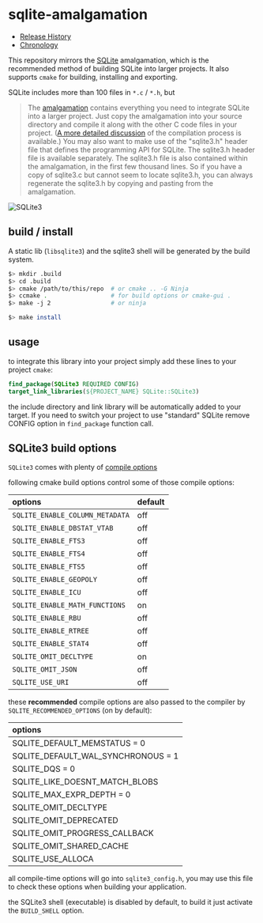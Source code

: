 # sqlite-amalgamation
- [Release History](https://www.sqlite.org/changes.html)
- [Chronology](https://www.sqlite.org/chronology.html)

This repository mirrors the [SQLite](http://www.sqlite.org/download.html)
amalgamation, which is the recommended method of building SQLite into larger
projects.
It also supports `cmake` for building, installing and exporting.

SQLite includes more than 100 files in `*.c` / `*.h`, but
> The [amalgamation](http://www.sqlite.org/amalgamation.html) contains
> everything you need to integrate SQLite into a larger project. Just copy the
> amalgamation into your source directory and compile it along with the other C
> code files in your project.
> ([A more detailed discussion](http://www.sqlite.org/howtocompile.html) of the
> compilation process is available.) You may also want to make use of
> the "sqlite3.h" header file that defines the programming API for SQLite. The
> sqlite3.h header file is available separately. The sqlite3.h file is also
> contained within the amalgamation, in the first few thousand lines. So if you
> have a copy of sqlite3.c but cannot seem to locate sqlite3.h, you can always
> regenerate the sqlite3.h by copying and pasting from the amalgamation.

![SQLite3](http://www.sqlite.org/images/sqlite370_banner.gif)


## build / install
A static lib (`libsqlite3`) and the sqlite3 shell will be generated by the build
system.

```bash
$> mkdir .build
$> cd .build
$> cmake /path/to/this/repo  # or cmake .. -G Ninja
$> ccmake .                  # for build options or cmake-gui .
$> make -j 2                 # or ninja

$> make install
```

## usage
to integrate this library into your project simply add these lines to your project
`cmake`:
```cmake
find_package(SQLite3 REQUIRED CONFIG)
target_link_libraries(${PROJECT_NAME} SQLite::SQLite3)
```

the include directory and link library will be automatically added to your target.
If you need to switch your project to use "standard" SQLite remove CONFIG option
in `find_package` function call.

## SQLite3 build options
`SQLite3` comes with plenty of
[compile options](https://www.sqlite.org/compile.html)

following cmake build options control some of those compile options:

| options                         | default |
| :--                             | :--     |
| `SQLITE_ENABLE_COLUMN_METADATA` | off     |
| `SQLITE_ENABLE_DBSTAT_VTAB`     | off     |
| `SQLITE_ENABLE_FTS3`            | off     |
| `SQLITE_ENABLE_FTS4`            | off     |
| `SQLITE_ENABLE_FTS5`            | off     |
| `SQLITE_ENABLE_GEOPOLY`         | off     |
| `SQLITE_ENABLE_ICU`             | off     |
| `SQLITE_ENABLE_MATH_FUNCTIONS`  | on      |
| `SQLITE_ENABLE_RBU`             | off     |
| `SQLITE_ENABLE_RTREE`           | off     |
| `SQLITE_ENABLE_STAT4`           | off     |
| `SQLITE_OMIT_DECLTYPE`          | on      |
| `SQLITE_OMIT_JSON`              | off     |
| `SQLITE_USE_URI`                | off     |


these **recommended** compile options are also passed to the compiler by
`SQLITE_RECOMMENDED_OPTIONS` (on by default):

| options                            |
| :--                                |
| SQLITE_DEFAULT_MEMSTATUS       = 0 |
| SQLITE_DEFAULT_WAL_SYNCHRONOUS = 1 |
| SQLITE_DQS                     = 0 |
| SQLITE_LIKE_DOESNT_MATCH_BLOBS     |
| SQLITE_MAX_EXPR_DEPTH          = 0 |
| SQLITE_OMIT_DECLTYPE               |
| SQLITE_OMIT_DEPRECATED             |
| SQLITE_OMIT_PROGRESS_CALLBACK      |
| SQLITE_OMIT_SHARED_CACHE           |
| SQLITE_USE_ALLOCA                  |

all compile-time options will go into `sqlite3_config.h`, you may
use this file to check these options when building your application.

the SQLite3 shell (executable) is disabled by default, to build it just
activate the `BUILD_SHELL` option.



